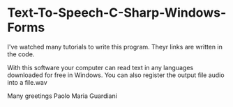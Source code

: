 # Text-To-Speech-C-Sharp-Windows-Forms
I've watched many tutorials to write this program. Theyr links are written in the code.

With this software your computer can read text in any languages downloaded for free in Windows. You can also register the output file audio into a file.wav

Many greetings Paolo Maria Guardiani
